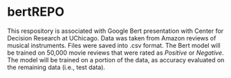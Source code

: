 # bertREPO
<p>This respository is associated with Google Bert presentation with Center for Decision Research at UChicago. Data was taken from Amazon reviews of musical instruments. Files were saved into .csv format. The Bert model will be trained on 50,000 movie reviews that were rated as <i>Positive</i> or <i>Negative</i>. The model will be trained on a portion of the data, as accuracy evaluated on the remaining data (i.e., test data).</p>

